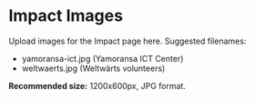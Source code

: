 # Impact Images

Upload images for the Impact page here. Suggested filenames:

- yamoransa-ict.jpg (Yamoransa ICT Center)
- weltwaerts.jpg (Weltwärts volunteers)

**Recommended size:** 1200x600px, JPG format. 
